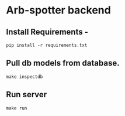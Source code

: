 # Arb-spotter backend

## Install Requirements - 

```
pip install -r requirements.txt
```

## Pull db models from database.
```
make inspectdb
```

## Run server
```
make run
```





